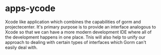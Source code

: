 # apps-ycode

Xcode like application which combines the capabilities of gorm and projectecenter.  It's primary purpose
is to provide an interface analogous to Xcode so that we can have a more modern development IDE where 
all of the development happens in one place.  Tnis will also help to unify our approach to dealing with
certain types of interfaces which Gorm can't easily deal with.


